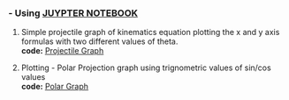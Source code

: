 



### - Using <U> JUYPTER NOTEBOOK</U>

1. Simple projectile graph of kinematics equation plotting the x and y axis formulas with two different values of theta.
<br> <b> code:</b> <a href="https://github.com/SumaAcharya/Graphs-/blob/main/ProjectleGraph.ipynb"> <u> Projectile Graph </u> </a>


2. Plotting - Polar Projection graph using trignometric values of sin/cos values
<br> <b> code:</b> <a href="https://github.com/SumaAcharya/Graphs-/blob/main/polarprojection.ipynb"> <u> Polar Graph </u> </a>
